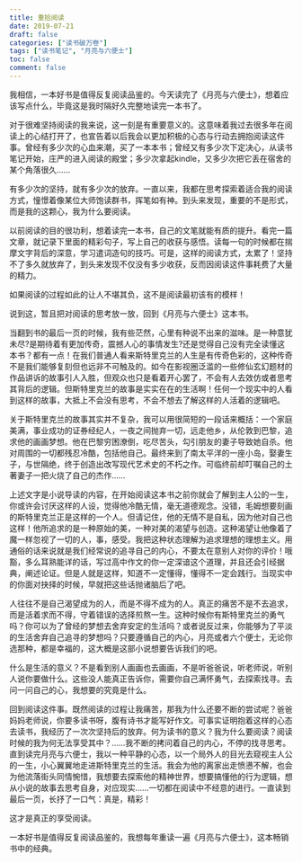 ```yaml
---
title: 重拾阅读
date: 2019-07-21
draft: false
categories: ["读书破万卷"]
tags: ["读书笔记", "月亮与六便士"]
toc: false
comment: false
---
```


我相信，一本好书是值得反复阅读品鉴的。今天读完了《月亮与六便士》，想着应该写点什么，毕竟这是我时隔好久完整地读完一本书了。

对于很难坚持阅读的我来说，这一刻是有重要意义的。这意味着我过去很多年在阅读上的心结打开了，也宣告着以后我会以更加积极的心态与行动去拥抱阅读这件事。曾经有多少次的心血来潮，买了一本本书；曾经又有多少次下定决心，从读书笔记开始，庄严的进入阅读的殿堂；多少次拿起kindle，又多少次把它丢在宿舍的某个角落很久&#x2026;&#x2026;

有多少次的坚持，就有多少次的放弃。一直以来，我都在思考探索着适合我的阅读方式，憧憬着像某位大师饱读群书，挥笔如有神。到头来发现，重要的不是形式，而是我的这颗心，我为什么要阅读。

以前阅读的目的很功利，想着读完一本书，自己的文笔就能有质的提升。看完一篇文章，就记录下里面的精彩句子，写上自己的收获与感悟。读每一句的时候都在揣摩文字背后的深意，学习遣词造句的技巧。可是，这样的阅读方式，太累了！坚持不了多久就放弃了，到头来发现不仅没有多少收获，反而因阅读这件事耗费了大量的精力。

如果阅读的过程如此的让人不堪其负，这不是阅读最初该有的模样！

说到这，暂且把对阅读的思考放一放，回到《月亮与六便士》这本书。

当翻到书的最后一页的时候，我有些茫然，心里有种说不出来的滋味。是一种意犹未尽?是期待着有更加传奇，震撼人心的事情发生?还是觉得自己没有完全读懂这本书？都有一点！在我们普通人看来斯特里克兰的人生是有传奇色彩的，这种传奇不是我们能够复刻但也远非不可触及的。如今在影视圈泛滥的一些修仙玄幻题材的作品讲诉的故事引人入胜，但观众也只是看着开心罢了，不会有人去效仿或者思考其背后的逻辑。但斯特里克兰的故事是实实在在的生活啊！任何一个现实中的人看到这样的故事，大抵上不会没有思考，不会不想去了解这样的人活着的逻辑吧。

关于斯特里克兰的故事其实并不复杂，我可以用很简短的一段话来概括：一个家庭美满，事业成功的证券经纪人，一夜之间抛弃一切，远走他乡，从伦敦到巴黎，追求他的画画梦想。他在巴黎穷困潦倒，吃尽苦头，勾引朋友的妻子导致她自杀。他对周围的一切都残忍冷酷，包括他自己。最终来到了南太平洋的一座小岛，娶妻生子，与世隔绝，终于创造出改写现代艺术史的不朽之作。可临终前却叮嘱自己的土著妻子一把火烧了自己的杰作&#x2026;&#x2026;

上述文字是小说导读的内容，在开始阅读这本书之前你就会了解到主人公的一生，你或许会讨厌这样的人设，觉得他冷酷无情，毫无道德观念。没错，毛姆想要刻画的斯特里克兰正是这样的一个人。但请记住，他的无情不是自私，因为他对自己也这样！他所追求的是一种原始的美，一种对美的渴望与创造。这种渴望让他像着了魔一样忽视了一切的人，事，感受。我把这种状态理解为追求理想的理想主义。用通俗的话来说就是我们经常说的追寻自己的内心，不要太在意别人对你的评价！哦豁，多么耳熟能详的话，写过高中作文的你一定深谙这个道理，并且还会引经据典，阐述论证。但是人就是这样，知道不一定懂得，懂得不一定会践行。当现实中的你面对抉择的时候，早就把这些话抛诸脑后了吧。

人往往不是自己渴望成为的人，而是不得不成为的人。真正的痛苦不是不去追求，而是活着求而不得，守着错误的选择煎熬一生。这种时候你有斯特里克兰的勇气吗？你可以为了曾经的梦想去舍弃安定的生活吗？或者说反过来，你能够为了平淡的生活舍弃自己追寻的梦想吗？只要遵循自己的内心，月亮或者六个便士，无论你选那种，都是幸福的，这大概是这部小说想要告诉我们的吧。

什么是生活的意义？不是看到别人画画也去画画，不是听爸爸说，听老师说，听别人说你要做什么。这些没人能真正告诉你，需要你自己满怀勇气，去探索找寻。去问一问自己的心，我想要的究竟是什么。

回到阅读这件事。既然阅读的过程让我痛苦，那我为什么还要不断的尝试呢？爸爸妈妈老师说，你要多读书呀，腹有诗书才能写好作文。可事实证明抱着这样的心态去读书，我经历了一次次坚持后的放弃。何为读书的意义？我为什么要阅读？阅读时候的我为何无法享受其中？&#x2026;&#x2026;我不断的拷问着自己的内心，不停的找寻思考。直到读完月亮与六便士，我以一种平静的心态，以一个局外人的目光去窥视主人公的一生，小心翼翼地走进斯特里克兰的生活。我会为他的离家出走愤懑不解，也会为他流落街头同情惋惜，我想要去探索他的精神世界，想要搞懂他的行为逻辑，想从小说的故事去思考自身，对应现实&#x2026;&#x2026;一切都在阅读中不经意的进行。一直读到最后一页，长抒了一口气：真是，精彩！

这才是真正的享受阅读。

一本好书是值得反复阅读品鉴的，我想每年重读一遍《月亮与六便士》，这本畅销书中的经典。
